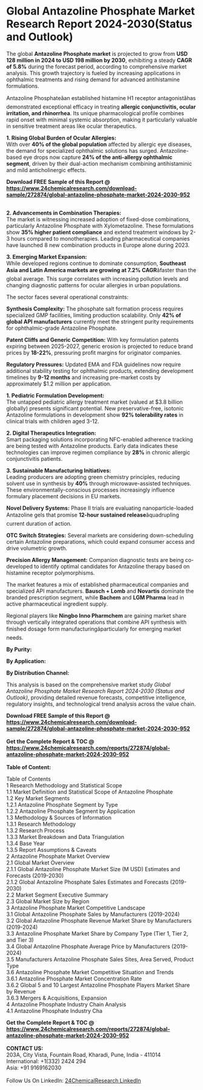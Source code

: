 <h1>Global Antazoline Phosphate Market Research Report 2024-2030(Status and Outlook)</h1><p>The global <strong>Antazoline Phosphate market</strong> is projected to grow from <strong>USD 128 million in 2024 to USD 198 million by 2030</strong>, exhibiting a steady <strong>CAGR of 5.8%</strong> during the forecast period, according to comprehensive market analysis. This growth trajectory is fueled by increasing applications in ophthalmic treatments and rising demand for advanced antihistamine formulations.</p><p>Antazoline Phosphateâan established histamine H1 receptor antagonistâhas demonstrated exceptional efficacy in treating <strong>allergic conjunctivitis, ocular irritation, and rhinorrhea</strong>. Its unique pharmacological profile combines rapid onset with minimal systemic absorption, making it particularly valuable in sensitive treatment areas like ocular therapeutics.</p><p><strong>1. Rising Global Burden of Ocular Allergies:</strong><br>
With over <strong>40% of the global population</strong> affected by allergic eye diseases, the demand for specialized ophthalmic solutions has surged. Antazoline-based eye drops now capture <strong>24% of the anti-allergy ophthalmic segment</strong>, driven by their dual-action mechanism combining antihistaminic and mild anticholinergic effects.</p><div><b>Download FREE Sample of this Report @ 
            <a href="https://www.24chemicalresearch.com/download-sample/272874/global-antazoline-phosphate-market-2024-2030-952">
            https://www.24chemicalresearch.com/download-sample/272874/global-antazoline-phosphate-market-2024-2030-952</a></b></div><br><p><strong>2. Advancements in Combination Therapies:</strong><br>
The market is witnessing increased adoption of fixed-dose combinations, particularly Antazoline Phosphate with Xylometazoline. These formulations show <strong>35% higher patient compliance</strong> and extend treatment windows by 2-3 hours compared to monotherapies. Leading pharmaceutical companies have launched 8 new combination products in Europe alone during 2023.</p><p><strong>3. Emerging Market Expansion:</strong><br>
While developed regions continue to dominate consumption, <strong>Southeast Asia and Latin America markets are growing at 7.2% CAGR</strong>âfaster than the global average. This surge correlates with increasing pollution levels and changing diagnostic patterns for ocular allergies in urban populations.</p><p>The sector faces several operational constraints:</p><p><strong>Synthesis Complexity:</strong> The phosphate salt formation process requires specialized GMP facilities, limiting production scalability. Only <strong>42% of global API manufacturers</strong> currently meet the stringent purity requirements for ophthalmic-grade Antazoline Phosphate.</p><p><strong>Patent Cliffs and Generic Competition:</strong> With key formulation patents expiring between 2025-2027, generic erosion is projected to reduce brand prices by <strong>18-22%</strong>, pressuring profit margins for originator companies.</p><p><strong>Regulatory Pressures:</strong> Updated EMA and FDA guidelines now require additional stability testing for ophthalmic products, extending development timelines by <strong>9-12 months</strong> and increasing pre-market costs by approximately $1.2 million per application.</p><p><strong>1. Pediatric Formulation Development:</strong><br>
The untapped pediatric allergy treatment market (valued at $3.8 billion globally) presents significant potential. New preservative-free, isotonic Antazoline formulations in development show <strong>92% tolerability rates</strong> in clinical trials with children aged 3-12.</p><p><strong>2. Digital Therapeutics Integration:</strong><br>
Smart packaging solutions incorporating NFC-enabled adherence tracking are being tested with Antazoline products. Early data indicates these technologies can improve regimen compliance by <strong>28%</strong> in chronic allergic conjunctivitis patients.</p><p><strong>3. Sustainable Manufacturing Initiatives:</strong><br>
Leading producers are adopting green chemistry principles, reducing solvent use in synthesis by <strong>40%</strong> through microwave-assisted techniques. These environmentally-conscious processes increasingly influence formulary placement decisions in EU markets.</p><p><strong>Novel Delivery Systems:</strong> Phase II trials are evaluating nanoparticle-loaded Antazoline gels that promise <strong>12-hour sustained release</strong>âquadrupling current duration of action.</p><p><strong>OTC Switch Strategies:</strong> Several markets are considering down-scheduling certain Antazoline preparations, which could expand consumer access and drive volumetric growth.</p><p><strong>Precision Allergy Management:</strong> Companion diagnostic tests are being co-developed to identify optimal candidates for Antazoline therapy based on histamine receptor polymorphisms.</p><p>The market features a mix of established pharmaceutical companies and specialized API manufacturers. <strong>Bausch + Lomb</strong> and <strong>Novartis</strong> dominate the branded prescription segment, while <strong>Bachem</strong> and <strong>LGM Pharma</strong> lead in active pharmaceutical ingredient supply.</p><p>Regional players like <strong>Ningbo Inno Pharmchem</strong> are gaining market share through vertically integrated operations that combine API synthesis with finished dosage form manufacturingâparticularly for emerging market needs.</p><p><strong>By Purity:</strong></p><p><strong>By Application:</strong></p><p><strong>By Distribution Channel:</strong></p><p>This analysis is based on the comprehensive market study <em>Global Antazoline Phosphate Market Research Report 2024-2030 (Status and Outlook)</em>, providing detailed revenue forecasts, competitive intelligence, regulatory insights, and technological trend analysis across the value chain.</p><div><b>Download FREE Sample of this Report @ 
            <a href="https://www.24chemicalresearch.com/download-sample/272874/global-antazoline-phosphate-market-2024-2030-952">
            https://www.24chemicalresearch.com/download-sample/272874/global-antazoline-phosphate-market-2024-2030-952</a></b></div><br><div><b>Get the Complete Report & TOC @ 
            <a href="https://www.24chemicalresearch.com/reports/272874/global-antazoline-phosphate-market-2024-2030-952">
            https://www.24chemicalresearch.com/reports/272874/global-antazoline-phosphate-market-2024-2030-952</a></b></div><br>
            <b>Table of Content:</b><p>Table of Contents<br />
1 Research Methodology and Statistical Scope<br />
1.1 Market Definition and Statistical Scope of Antazoline Phosphate<br />
1.2 Key Market Segments<br />
1.2.1 Antazoline Phosphate Segment by Type<br />
1.2.2 Antazoline Phosphate Segment by Application<br />
1.3 Methodology & Sources of Information<br />
1.3.1 Research Methodology<br />
1.3.2 Research Process<br />
1.3.3 Market Breakdown and Data Triangulation<br />
1.3.4 Base Year<br />
1.3.5 Report Assumptions & Caveats<br />
2 Antazoline Phosphate Market Overview<br />
2.1 Global Market Overview<br />
2.1.1 Global Antazoline Phosphate Market Size (M USD) Estimates and Forecasts (2019-2030)<br />
2.1.2 Global Antazoline Phosphate Sales Estimates and Forecasts (2019-2030)<br />
2.2 Market Segment Executive Summary<br />
2.3 Global Market Size by Region<br />
3 Antazoline Phosphate Market Competitive Landscape<br />
3.1 Global Antazoline Phosphate Sales by Manufacturers (2019-2024)<br />
3.2 Global Antazoline Phosphate Revenue Market Share by Manufacturers (2019-2024)<br />
3.3 Antazoline Phosphate Market Share by Company Type (Tier 1, Tier 2, and Tier 3)<br />
3.4 Global Antazoline Phosphate Average Price by Manufacturers (2019-2024)<br />
3.5 Manufacturers Antazoline Phosphate Sales Sites, Area Served, Product Type<br />
3.6 Antazoline Phosphate Market Competitive Situation and Trends<br />
3.6.1 Antazoline Phosphate Market Concentration Rate<br />
3.6.2 Global 5 and 10 Largest Antazoline Phosphate Players Market Share by Revenue<br />
3.6.3 Mergers & Acquisitions, Expansion<br />
4 Antazoline Phosphate Industry Chain Analysis<br />
4.1 Antazoline Phosphate Industry Cha</p><div><b>Get the Complete Report & TOC @ 
            <a href="https://www.24chemicalresearch.com/reports/272874/global-antazoline-phosphate-market-2024-2030-952">
            https://www.24chemicalresearch.com/reports/272874/global-antazoline-phosphate-market-2024-2030-952</a></b></div><br><b>CONTACT US:</b><br>
            203A, City Vista, Fountain Road, Kharadi, Pune, India - 411014<br>
            International: +1(332) 2424 294<br>
            Asia: +91 9169162030 <br><br>
            Follow Us On LinkedIn: <a href="https://www.linkedin.com/company/24chemicalresearch/">24ChemicalResearch LinkedIn</a>